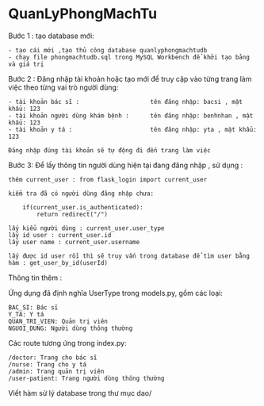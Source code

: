 # QuanLyPhongMachTu

Bước 1 : tạo database mới:

    - tạo cái mới ,tạo thủ công database quanlyphongmachtudb
    - chạy file phongmachtudb.sql trong MySQL Workbench để khởi tạo bảng và giá trị

Bước 2 : Đăng nhập tài khoản hoặc tạo mới để truy cập vào từng trang làm việc theo từng vai trò người dùng:

    - tài khoản bác sĩ :                    tên đăng nhập: bacsi , mật khẩu: 123
    - tài khoản người dùng khám bệnh :      tên đăng nhập: benhnhan , mật khẩu: 123
    - tài khoản y tá :                      tên đăng nhập: yta , mật khẩu: 123

    Đăng nhập đúng tài khoản sẽ tự động đi đến trang làm việc

Bước 3: Để lấy thông tin người dùng hiện tại đang đăng nhập , sử dụng :
    
    thêm current_user : from flask_login import current_user

    kiểm tra đã có người dùng đăng nhập chưa:
        
        if(current_user.is_authenticated):
            return redirect("/")

    lấy kiểu người dùng : current_user.user_type
    lấy id user : current_user.id
    lấy user name : current_user.username

    lấy được id user rồi thì sẽ truy vấn trong database để tìm user bằng hàm : get_user_by_id(userId)

Thông tin thêm :

Ứng dụng đã định nghĩa UserType trong models.py, gồm các loại:

    BAC_SI: Bác sĩ
    Y_TA: Y tá
    QUAN_TRI_VIEN: Quản trị viên
    NGUOI_DUNG: Người dùng thông thường

Các route tương ứng trong index.py:

    /doctor: Trang cho bác sĩ
    /nurse: Trang cho y tá
    /admin: Trang quản trị viên
    /user-patient: Trang người dùng thông thường

Viết hàm sử lý database trong thư mục dao/
